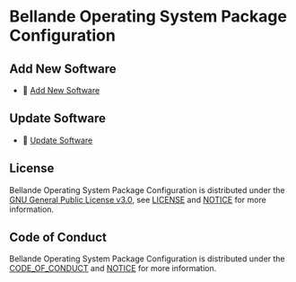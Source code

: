 # Bellande Operating System Package Configuration
 
## Add New Software
- 🚀 [Add New Software](https://github.com/Architecture-Mechanism/bellronos_package_manager/issues/new?assignees=&labels=&projects=&template=add-new-software.md&title=)

## Update Software
- 👥 [Update Software](https://github.com/Architecture-Mechanism/bellronos_package_manager/issues/new?assignees=&labels=&projects=&template=update-software.md&title=)

## License
Bellande Operating System Package Configuration is distributed under the [GNU General Public License v3.0](https://www.gnu.org/licenses/gpl-3.0.en.html), see [LICENSE](https://github.com/Architecture-Mechanism/bellronos_package_manager/blob/main/LICENSE) and [NOTICE](https://github.com/Architecture-Mechanism/bellronos_package_manager/blob/main/LICENSE) for more information.

## Code of Conduct
Bellande Operating System Package Configuration is distributed under the [CODE_OF_CONDUCT](https://github.com/Architecture-Mechanism/bellronos_package_manager/blob/main/CODE_OF_CONDUCT.md) and [NOTICE](https://github.com/Architecture-Mechanism/bellronos_package_manager/blob/main/CODE_OF_CONDUCT.md) for more information.
